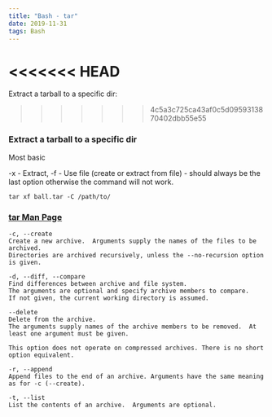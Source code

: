 ```yaml
---
title: "Bash - tar"
date: 2019-11-31
tags: Bash 
---
```

<<<<<<< HEAD
=======

Extract a tarball to a specific dir:

>>>>>>> 4c5a3c725ca43af0c5d0959313870402dbb55e55

### Extract a tarball to a specific dir

Most basic

-x - Extract, 
-f - Use file (create or extract from file) - should always be the last option otherwise the command will not work.


```
tar xf ball.tar -C /path/to/
```


### [tar Man Page](https://man7.org/linux/man-pages/man1/tar.1.html)

```
-c, --create
Create a new archive.  Arguments supply the names of the files to be archived.  
Directories are archived recursively, unless the --no-recursion option is given.

-d, --diff, --compare
Find differences between archive and file system.  
The arguments are optional and specify archive members to compare.  
If not given, the current working directory is assumed.

--delete
Delete from the archive.  
The arguments supply names of the archive members to be removed.  At least one argument must be given.

This option does not operate on compressed archives. There is no short option equivalent.

-r, --append
Append files to the end of an archive. Arguments have the same meaning as for -c (--create).

-t, --list
List the contents of an archive.  Arguments are optional.
```
